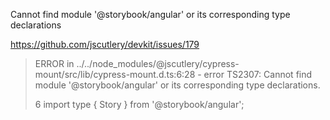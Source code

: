 Cannot find module '@storybook/angular' or its corresponding type declarations

https://github.com/jscutlery/devkit/issues/179

> ERROR in ../../node_modules/@jscutlery/cypress-mount/src/lib/cypress-mount.d.ts:6:28 - error TS2307: Cannot find module '@storybook/angular' or its corresponding type declarations.
>
> 6 import type { Story } from '@storybook/angular';
